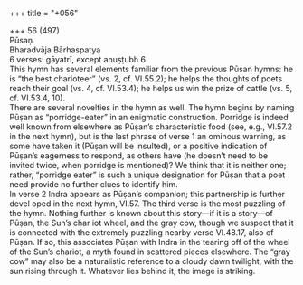 +++
title = "+056"

+++
56 (497)  
Pūsaṇ  
Bharadvāja Bārhaspatya  
6 verses: gāyatrī, except anuṣṭubh 6  
This hymn has several elements familiar from the previous Pūṣan hymns: he is “the  best charioteer” (vs. 2, cf. VI.55.2); he helps the thoughts of poets reach their goal  (vs. 4, cf. VI.53.4); he helps us win the prize of cattle (vs. 5, cf. VI.53.4, 10).  
There are several novelties in the hymn as well. The hymn begins by naming  Pūṣan as “porridge-eater” in an enigmatic construction. Porridge is indeed well  known from elsewhere as Pūṣan’s characteristic food (see, e.g., VI.57.2 in the next  hymn), but is the last phrase of verse 1 an ominous warning, as some have taken it  (Pūṣan will be insulted), or a positive indication of Pūṣan’s eagerness to respond, as  others have (he doesn’t need to be invited twice, when porridge is mentioned)? We  think that it is neither one; rather, “porridge eater” is such a unique designation for  Pūṣan that a poet need provide no further clues to identify him.  
In verse 2 Indra appears as Pūṣan’s companion; this partnership is further devel oped in the next hymn, VI.57. The third verse is the most puzzling of the hymn.  Nothing further is known about this story—if it is a story—of Pūṣan, the Sun’s char iot wheel, and the gray cow, though we suspect that it is connected with the extremely  puzzling nearby verse VI.48.17, also of Pūṣan. If so, this associates Pūṣan with Indra  in the tearing off of the wheel of the Sun’s chariot, a myth found in scattered pieces  elsewhere. The “gray cow” may also be a naturalistic reference to a cloudy dawn  twilight, with the sun rising through it. Whatever lies behind it, the image is striking.  
